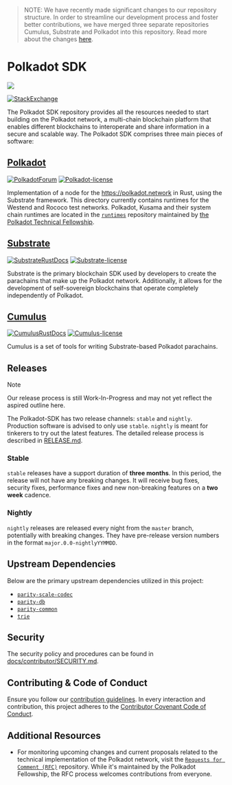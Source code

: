 > NOTE: We have recently made significant changes to our repository structure. In order to streamline our development
process and foster better contributions, we have merged three separate repositories Cumulus, Substrate and Polkadot into
this repository. Read more about the changes [
here](https://polkadot-public.notion.site/Polkadot-SDK-FAQ-fbc4cecc2c46443fb37b9eeec2f0d85f).

# Polkadot SDK

![](https://cms.polkadot.network/content/images/2021/06/1-xPcVR_fkITd0ssKBvJ3GMw.png)

[![StackExchange](https://img.shields.io/badge/StackExchange-Community%20&%20Support-222222?logo=stackexchange)](https://substrate.stackexchange.com/)

The Polkadot SDK repository provides all the resources needed to start building on the Polkadot network, a multi-chain
blockchain platform that enables different blockchains to interoperate and share information in a secure and scalable
way. The Polkadot SDK comprises three main pieces of software:

## [Polkadot](./polkadot/)
[![PolkadotForum](https://img.shields.io/badge/Polkadot_Forum-e6007a?logo=polkadot)](https://forum.polkadot.network/)
[![Polkadot-license](https://img.shields.io/badge/License-GPL3-blue)](./polkadot/LICENSE)

Implementation of a node for the https://polkadot.network in Rust, using the Substrate framework. This directory
currently contains runtimes for the Westend and Rococo test networks. Polkadot, Kusama and their system chain runtimes
are located in the [`runtimes`](https://github.com/polkadot-fellows/runtimes/) repository maintained by
[the Polkadot Technical Fellowship](https://polkadot-fellows.github.io/dashboard/#/overview).

## [Substrate](./substrate/)
 [![SubstrateRustDocs](https://img.shields.io/badge/Rust_Docs-Substrate-24CC85?logo=rust)](https://paritytech.github.io/polkadot-sdk/master/polkadot_sdk_docs/polkadot_sdk/substrate/index.html)
 [![Substrate-license](https://img.shields.io/badge/License-GPL3%2FApache2.0-blue)](./substrate/README.md#LICENSE)

Substrate is the primary blockchain SDK used by developers to create the parachains that make up the Polkadot network.
Additionally, it allows for the development of self-sovereign blockchains that operate completely independently of
Polkadot.

## [Cumulus](./cumulus/)
[![CumulusRustDocs](https://img.shields.io/badge/Rust_Docs-Cumulus-222222?logo=rust)](https://paritytech.github.io/polkadot-sdk/master/polkadot_sdk_docs/polkadot_sdk/cumulus/index.html)
[![Cumulus-license](https://img.shields.io/badge/License-GPL3-blue)](./cumulus/LICENSE)

Cumulus is a set of tools for writing Substrate-based Polkadot parachains.

## Releases

> [!NOTE]  
> Our release process is still Work-In-Progress and may not yet reflect the aspired outline here.

The Polkadot-SDK has two release channels: `stable` and `nightly`. Production software is advised to only use `stable`.
`nightly` is meant for tinkerers to try out the latest features. The detailed release process is described in
[RELEASE.md](docs/RELEASE.md).

### Stable

`stable` releases have a support duration of **three months**. In this period, the release will not have any breaking
changes. It will receive bug fixes, security fixes, performance fixes and new non-breaking features on a **two week**
cadence.

### Nightly

`nightly` releases are released every night from the `master` branch, potentially with breaking changes. They have
pre-release version numbers in the format `major.0.0-nightlyYYMMDD`.

## Upstream Dependencies

Below are the primary upstream dependencies utilized in this project:

- [`parity-scale-codec`](https://crates.io/crates/parity-scale-codec)
- [`parity-db`](https://crates.io/crates/parity-db)
- [`parity-common`](https://github.com/paritytech/parity-common)
- [`trie`](https://github.com/paritytech/trie)

## Security

The security policy and procedures can be found in [docs/contributor/SECURITY.md](./docs/contributor/SECURITY.md).

## Contributing & Code of Conduct

Ensure you follow our [contribution guidelines](./docs/contributor/CONTRIBUTING.md). In every interaction and
contribution, this project adheres to the [Contributor Covenant Code of Conduct](./docs/contributor/CODE_OF_CONDUCT.md).




## Additional Resources

- For monitoring upcoming changes and current proposals related to the technical implementation of the Polkadot network,
  visit the [`Requests for Comment (RFC)`](https://github.com/polkadot-fellows/RFCs) repository. While it's maintained
  by the Polkadot Fellowship, the RFC process welcomes contributions from everyone.
